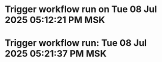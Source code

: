 # Trigger workflow run on Tue 08 Jul 2025 05:12:21 PM MSK
# Trigger workflow run: Tue 08 Jul 2025 05:21:37 PM MSK
